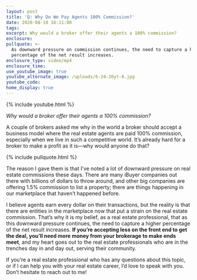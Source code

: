 ```yaml
---
layout: post
title: 'Q: Why Do We Pay Agents 100% Commission?'
date: 2020-08-18 16:11:00
tags:
excerpt: Why would a broker offer their agents a 100% commission?
enclosure:
pullquote: >-
  As downward pressure on commission continues, the need to capture a higher
  percentage of the net result increases.
enclosure_type: video/mp4
enclosure_time:
use_youtube_image: true
youtube_alternate_image: /uploads/6-24-20yt-6.jpg
youtube_code:
home_display: true
---
```


{% include youtube.html %}

*Why would a broker offer their agents a 100% commission?*

A couple of brokers asked me why in the world a broker should accept a business model where the real estate agents are paid 100% commission, especially when we live in such a competitive world. It’s already hard for a broker to make a profit as it is—why would anyone do that?

{% include pullquote.html %}

The reason I gave them is that I’ve noted a lot of downward pressure on real estate commissions these days. There are many iBuyer companies out there with billions of dollars to throw around, and other big companies are offering 1.5% commission to list a property; there are things happening in our marketplace that haven’t happened before.

I believe agents earn every dollar on their transactions, but the reality is that there are entities in the marketplace now that put a strain on the real estate commission. That’s why it is my belief, as a real estate professional, that as this downward pressure continues, the need to capture a higher percentage of the net result increases. **If you’re accepting less on the front end to get the deal, you’ll need more money from your brokerage to make ends meet**, and my heart goes out to the real estate professionals who are in the trenches day in and day out, serving their community.&nbsp;

If you’re a real estate professional who has any questions about this topic, or if I can help you with your real estate career, I’d love to speak with you. Don’t hesitate to reach out to me\!